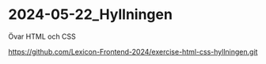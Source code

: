 # 2024-05-22_Hyllningen
Övar HTML och CSS

https://github.com/Lexicon-Frontend-2024/exercise-html-css-hyllningen.git
